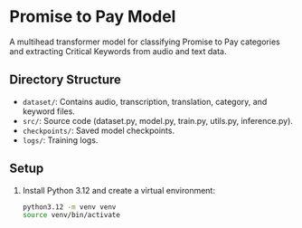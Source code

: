 # Promise to Pay Model

A multihead transformer model for classifying Promise to Pay categories and extracting Critical Keywords from audio and text data.

## Directory Structure
- `dataset/`: Contains audio, transcription, translation, category, and keyword files.
- `src/`: Source code (dataset.py, model.py, train.py, utils.py, inference.py).
- `checkpoints/`: Saved model checkpoints.
- `logs/`: Training logs.

## Setup
1. Install Python 3.12 and create a virtual environment:
   ```bash
   python3.12 -m venv venv
   source venv/bin/activate